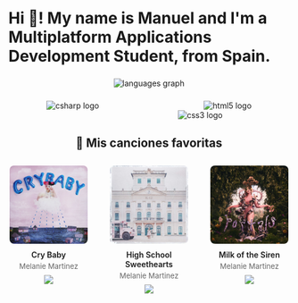 <h1 align="left">Hi 👋! My name is Manuel and I'm a Multiplatform Applications Development Student, from Spain.</h1>

###

<div align="center">
  <img src="https://github-readme-stats.vercel.app/api/top-langs?username=Mrollun-29&locale=es&hide_title=false&layout=compact&card_width=320&langs_count=5&theme=dark&hide_border=true" height="150" alt="languages graph"  />
</div>

###

<div align="center">
  <img src="https://cdn.jsdelivr.net/gh/devicons/devicon/icons/csharp/csharp-original.svg" height="80" alt="csharp logo"  />
  <img width="180" />
  <img src="https://cdn.jsdelivr.net/gh/devicons/devicon/icons/html5/html5-original.svg" height="80" alt="html5 logo"  />
  <img width="180" />
  <img src="https://cdn.jsdelivr.net/gh/devicons/devicon/icons/css3/css3-original.svg" height="80" alt="css3 logo"  />
</div>

<div align="center">

## 🎵 Mis canciones favoritas

<div style="display: inline-flex; justify-content: center; gap: 20px; flex-wrap: nowrap; width: 100%; overflow-x: auto; padding: 10px 0;">

<!-- Canción 1 -->
<div style="min-width: 160px; text-align: center;">
  <img src="crybaby album.jpg" width="140" style="border-radius:8px">
  <div style="margin: 8px 0 4px; font-weight: 600;">Cry Baby</div>
  <div style="color: #666; font-size: 13px; margin-bottom: 8px;">Melanie Martinez</div>
  <a href="https://open.spotify.com/track/2e4jB31WcGsxKL1ByqdZCq">
    <img src="https://img.shields.io/badge/ESCUCHAR-1DB954?style=flat&logo=spotify" width="120">
  </a>
</div>

<!-- Canción 2 -->
<div style="min-width: 160px; text-align: center;">
  <img src="k12.jpg" width="140" style="border-radius:8px">
  <div style="margin: 8px 0 4px; font-weight: 600;">High School Sweethearts</div>
  <div style="color: #666; font-size: 13px; margin-bottom: 8px;">Melanie Martinez</div>
  <a href="https://open.spotify.com/track/7FwWRSAlhfyhbvybdfDUCe">
    <img src="https://img.shields.io/badge/ESCUCHAR-1DB954?style=flat&logo=spotify" width="120">
  </a>
</div>

<!-- Canción 3 -->
<div style="min-width: 160px; text-align: center;">
  <img src="portals.jpg" width="140" style="border-radius:8px">
  <div style="margin: 8px 0 4px; font-weight: 600;">Milk of the Siren</div>
  <div style="color: #666; font-size: 13px; margin-bottom: 8px;">Melanie Martinez</div>
  <a href="https://open.spotify.com/track/1AUyzuh7CIr1yDYPTOgQQL">
    <img src="https://img.shields.io/badge/ESCUCHAR-1DB954?style=flat&logo=spotify" width="120">
  </a>
</div>

</div>
</div>
